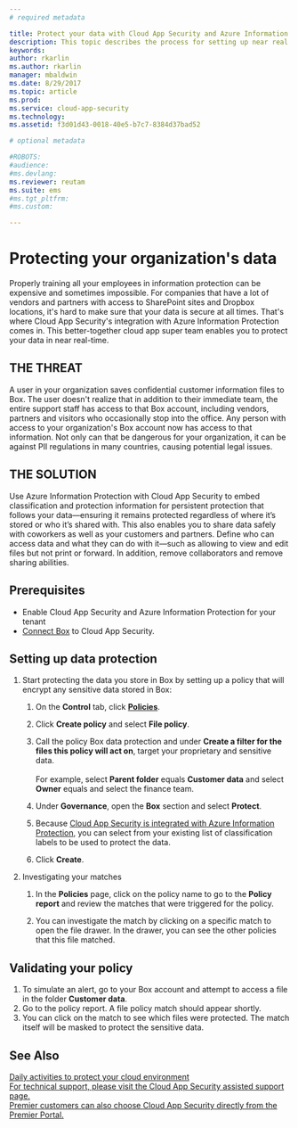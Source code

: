 ```yaml
---
# required metadata

title: Protect your data with Cloud App Security and Azure Information Protection | Microsoft Docs
description: This topic describes the process for setting up near real time data protection for sensitive data in your organization.
keywords:
author: rkarlin
ms.author: rkarlin
manager: mbaldwin
ms.date: 8/29/2017
ms.topic: article
ms.prod:
ms.service: cloud-app-security
ms.technology:
ms.assetid: f3d01d43-0018-40e5-b7c7-8384d37bad52

# optional metadata

#ROBOTS:
#audience:
#ms.devlang:
ms.reviewer: reutam
ms.suite: ems
#ms.tgt_pltfrm:
#ms.custom:

---
```


# Protecting your organization's data

Properly training all your employees in information protection can be expensive and sometimes impossible. For companies that have a lot of vendors and partners with access to SharePoint sites and Dropbox locations, it's hard to make sure that your data is secure at all times. That's where Cloud App Security's integration with Azure Information Protection comes in. This better-together cloud app super team enables you to protect your data in near real-time. 

## THE THREAT
A user in your organization saves confidential customer information files to Box. The user doesn't realize that in addition to their immediate team, the entire support staff has access to that Box account, including vendors, partners and visitors who occasionally stop into the office. Any person with access to your organization's Box account now has access to that information. Not only can that be dangerous for your organization, it can be against PII regulations in many countries, causing potential legal issues.

## THE SOLUTION
Use Azure Information Protection with Cloud App Security to embed classification and protection information for persistent protection that follows your data—ensuring it remains protected regardless of where it’s stored or who it’s shared with. This also enables you to share data safely with coworkers as well as your customers and partners. Define who can access data and what they can do with it—such as allowing to view and edit files but not print or forward. In addition, remove collaborators and remove sharing abilities.

## Prerequisites

- Enable Cloud App Security and Azure Information Protection for your tenant
- [Connect Box](connect-box-to-microsoft-cloud-app-security.md) to Cloud App Security.

## Setting up data protection

1. Start protecting the data you store in Box by setting up a policy that will encrypt any sensitive data stored in Box:

    1. On the **Control** tab, click [**Policies**](control-cloud-apps-with-policies.md). 
   
    2. Click **Create policy** and select **File policy**.
    3. Call the policy Box data protection and under **Create a filter for the files this policy will act on**, target your proprietary and sensitive data.<br></br>
    For example, select **Parent folder** equals **Customer data** and select **Owner** equals and select the finance team.
    4. Under **Governance**, open the **Box** section and select **Protect**.
    5. Because [Cloud App Security is integrated with Azure Information Protection](azip-integration.md), you can select from your existing list of classification labels to be used to protect the data.
    4. Click **Create**. 
   
     
2. Investigating your matches
    
    1. In the **Policies** page, click on the policy name to go to the **Policy report** and review the matches that were triggered for the policy.

    2. You can investigate the match by clicking on a specific match to open the file drawer. In the drawer, you can see the other policies that this file matched. 
     
## Validating your policy

1. To simulate an alert, go to your Box account and attempt to access a file in the folder **Customer data**.
3. Go to the policy report. A file policy match should appear shortly. 
4. You can click on the match to see which files were protected. The match itself will be masked to protect the sensitive data. 



 ## See Also  
[Daily activities to protect your cloud environment](daily-activities-to-protect-your-cloud-environment.md)   
[For technical support, please visit the Cloud App Security assisted support page.](http://support.microsoft.com/oas/default.aspx?prid=16031)   
[Premier customers can also choose Cloud App Security directly from the Premier Portal.](https://premier.microsoft.com/)  
  
  